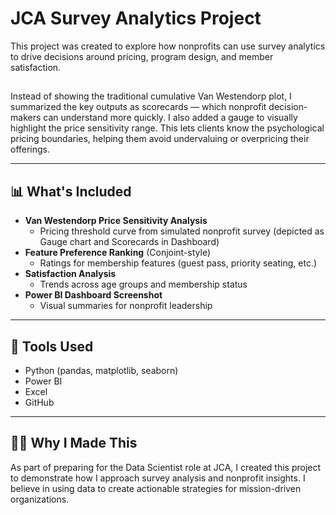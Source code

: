 # JCA Survey Analytics Project

This project was created to explore how nonprofits can use survey analytics to drive decisions around pricing, program design, and member satisfaction.

##

Instead of showing the traditional cumulative Van Westendorp plot, I summarized the key outputs as scorecards — which nonprofit decision-makers can understand more quickly. I also added a gauge to visually highlight the price sensitivity range. This lets clients know the psychological pricing boundaries, helping them avoid undervaluing or overpricing their offerings.


---

## 📊 What's Included

- **Van Westendorp Price Sensitivity Analysis**
  - Pricing threshold curve from simulated nonprofit survey (depicted as Gauge chart and Scorecards in Dashboard)
- **Feature Preference Ranking** (Conjoint-style)
  - Ratings for membership features (guest pass, priority seating, etc.)
- **Satisfaction Analysis**
  - Trends across age groups and membership status
- **Power BI Dashboard Screenshot**
  - Visual summaries for nonprofit leadership

---

## 🔧 Tools Used

- Python (pandas, matplotlib, seaborn)
- Power BI
- Excel
- GitHub

---

## 🙋‍♀️ Why I Made This

As part of preparing for the Data Scientist role at JCA, I created this project to demonstrate how I approach survey analysis and nonprofit insights. I believe in using data to create actionable strategies for mission-driven organizations.
